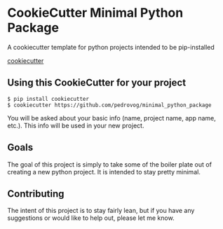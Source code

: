 CookieCutter Minimal Python Package
===================================

A cookiecutter template for python projects intended to be pip-installed

[cookiecutter](https://github.com/audreyr/cookiecutter)


Using this CookieCutter for your project
----------------------------------------

    $ pip install cookiecutter
    $ cookiecutter https://github.com/pedrovog/minimal_python_package

You will be asked about your basic info (name, project name, app name, etc.). This info will be used in your new project.

Goals
-----

The goal of this project is simply to take some of the boiler plate out of creating a new python project. It is intended
to stay pretty minimal.

Contributing
------------

The intent of this project is to stay fairly lean, but if you have any suggestions or would like to help out, please let me know.